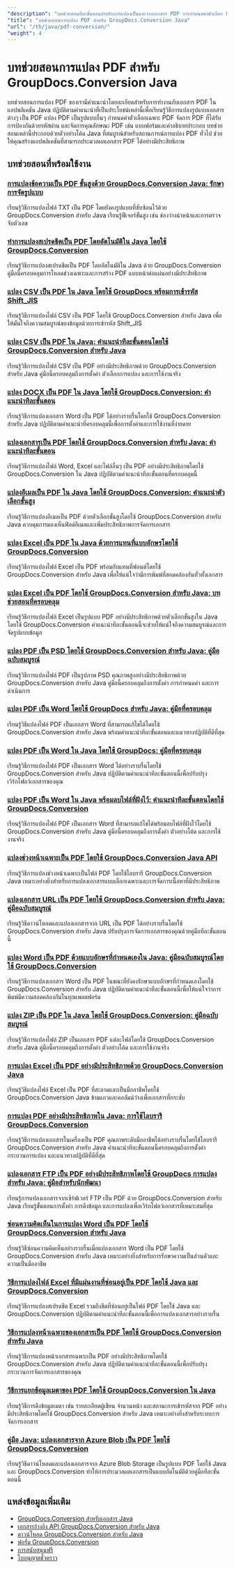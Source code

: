 ```yaml
---
"description": "บทช่วยสอนทีละขั้นตอนสำหรับการแปลงเป็นและจากเอกสาร PDF การกำหนดค่าตัวเลือก PDF และการจัดการคุณสมบัติเฉพาะ PDF ด้วย GroupDocs.Conversion สำหรับ Java"
"title": "บทช่วยสอนการแปลง PDF สำหรับ GroupDocs.Conversion Java"
"url": "/th/java/pdf-conversion/"
"weight": 4
---
```


# บทช่วยสอนการแปลง PDF สำหรับ GroupDocs.Conversion Java

บทช่วยสอนการแปลง PDF ของเรามีคำแนะนำโดยละเอียดสำหรับการทำงานกับเอกสาร PDF ในแอปพลิเคชัน Java ปฏิบัติตามคำแนะนำที่เป็นประโยชน์เหล่านี้เพื่อเรียนรู้วิธีการแปลงรูปแบบเอกสารต่างๆ เป็น PDF แปลง PDF เป็นรูปแบบอื่นๆ กำหนดค่าตัวเลือกเฉพาะ PDF จัดการ PDF ที่ได้รับการป้องกันด้วยรหัสผ่าน และจัดการคุณลักษณะ PDF เช่น แบบฟอร์มและคำอธิบายประกอบ บทช่วยสอนเหล่านี้ประกอบด้วยตัวอย่างโค้ด Java ที่สมบูรณ์สำหรับสถานการณ์การแปลง PDF ทั่วไป ช่วยให้คุณสร้างแอปพลิเคชันที่สามารถประมวลผลเอกสาร PDF ได้อย่างมีประสิทธิภาพ

## บทช่วยสอนที่พร้อมใช้งาน

### [การแปลงข้อความเป็น PDF ขั้นสูงด้วย GroupDocs.Conversion Java: รักษาการจัดรูปแบบ](./groupdocs-conversion-java-text-to-pdf-advanced-formatting/)
เรียนรู้วิธีการแปลงไฟล์ TXT เป็น PDF โดยยังคงรูปแบบที่ซับซ้อนไว้ด้วย GroupDocs.Conversion สำหรับ Java เรียนรู้ฟีเจอร์ขั้นสูง เช่น ช่องว่างนำหน้าและการตรวจจับตัวเลข

### [ทำการแปลงสเปรดชีตเป็น PDF โดยอัตโนมัติใน Java โดยใช้ GroupDocs.Conversion](./automate-spreadsheet-conversion-java-groupdocs/)
เรียนรู้วิธีการแปลงสเปรดชีตเป็น PDF โดยอัตโนมัติใน Java ด้วย GroupDocs.Conversion คู่มือนี้ครอบคลุมการโหลดช่วงเฉพาะและการสร้าง PDF แบบหน้าต่อแผ่นอย่างมีประสิทธิภาพ

### [แปลง CSV เป็น PDF ใน Java โดยใช้ GroupDocs พร้อมการเข้ารหัส Shift_JIS](./convert-csv-to-pdf-groupdocs-java-shift-jis/)
เรียนรู้วิธีการแปลงไฟล์ CSV เป็น PDF โดยใช้ GroupDocs.Conversion สำหรับ Java เพื่อให้มั่นใจถึงความสมบูรณ์ของข้อมูลด้วยการเข้ารหัส Shift_JIS

### [แปลง CSV เป็น PDF ใน Java: คำแนะนำทีละขั้นตอนโดยใช้ GroupDocs.Conversion สำหรับ Java](./convert-csv-to-pdf-java-groupdocs-conversion-guide/)
เรียนรู้วิธีการแปลงไฟล์ CSV เป็น PDF อย่างมีประสิทธิภาพด้วย GroupDocs.Conversion สำหรับ Java คู่มือนี้ครอบคลุมถึงการตั้งค่า ตัวเลือกการแปลง และการใช้งานจริง

### [แปลง DOCX เป็น PDF ใน Java โดยใช้ GroupDocs.Conversion: คำแนะนำทีละขั้นตอน](./convert-docx-pdf-java-groupdocs-conversion/)
เรียนรู้วิธีการแปลงเอกสาร Word เป็น PDF ได้อย่างราบรื่นโดยใช้ GroupDocs.Conversion สำหรับ Java ปฏิบัติตามคำแนะนำที่ครอบคลุมนี้เพื่อการตั้งค่าและการใช้งานที่ง่ายดาย

### [แปลงเอกสารเป็น PDF โดยใช้ GroupDocs.Conversion สำหรับ Java: คำแนะนำทีละขั้นตอน](./convert-documents-pdf-groupdocs-java/)
เรียนรู้วิธีการแปลงไฟล์ Word, Excel และไฟล์อื่นๆ เป็น PDF อย่างมีประสิทธิภาพโดยใช้ GroupDocs.Conversion ใน Java ปฏิบัติตามคำแนะนำทีละขั้นตอนที่ครอบคลุมนี้

### [แปลงอีเมลเป็น PDF ใน Java โดยใช้ GroupDocs.Conversion: คำแนะนำตัวเลือกขั้นสูง](./convert-emails-to-pdfs-groupdocs-java/)
เรียนรู้วิธีการแปลงอีเมลเป็น PDF ด้วยตัวเลือกขั้นสูงโดยใช้ GroupDocs.Conversion สำหรับ Java ควบคุมการมองเห็นฟิลด์อีเมลและเพิ่มประสิทธิภาพการจัดการเอกสาร

### [แปลง Excel เป็น PDF ใน Java ด้วยการแทนที่แบบอักษรโดยใช้ GroupDocs.Conversion](./excel-to-pdf-conversion-font-substitution-java/)
เรียนรู้วิธีการแปลงไฟล์ Excel เป็น PDF พร้อมกับแทนที่ฟอนต์โดยใช้ GroupDocs.Conversion สำหรับ Java เพื่อให้แน่ใจว่ามีการพิมพ์ที่สอดคล้องกันทั่วทั้งเอกสาร

### [แปลง Excel เป็น PDF โดยใช้ GroupDocs.Conversion สำหรับ Java: บทช่วยสอนที่ครอบคลุม](./excel-to-pdf-groupdocs-java-tutorial/)
เรียนรู้วิธีการแปลงไฟล์ Excel เป็นรูปแบบ PDF อย่างมีประสิทธิภาพด้วยตัวเลือกขั้นสูงใน Java โดยใช้ GroupDocs.Conversion คำแนะนำทีละขั้นตอนนี้จะช่วยให้แน่ใจถึงความสมบูรณ์และการจัดรูปแบบข้อมูล

### [แปลง PDF เป็น PSD โดยใช้ GroupDocs.Conversion สำหรับ Java: คู่มือฉบับสมบูรณ์](./groupdocs-conversion-pdf-to-psd-java/)
เรียนรู้วิธีการแปลงไฟล์ PDF เป็นรูปภาพ PSD คุณภาพสูงอย่างมีประสิทธิภาพด้วย GroupDocs.Conversion สำหรับ Java คู่มือนี้ครอบคลุมถึงการตั้งค่า การกำหนดค่า และการดำเนินการ

### [แปลง PDF เป็น Word โดยใช้ GroupDocs สำหรับ Java: คู่มือที่ครอบคลุม](./guide-pdf-word-conversion-groupdocs-java/)
เรียนรู้วิธีแปลงไฟล์ PDF เป็นเอกสาร Word ที่สามารถแก้ไขได้โดยใช้ GroupDocs.Conversion สำหรับ Java พร้อมคำแนะนำทีละขั้นตอนและแนวทางปฏิบัติที่ดีที่สุด

### [แปลง PDF เป็น Word ใน Java โดยใช้ GroupDocs: คู่มือที่ครอบคลุม](./java-pdf-to-word-groupdocs-conversion/)
เรียนรู้วิธีการแปลงไฟล์ PDF เป็นเอกสาร Word ได้อย่างราบรื่นโดยใช้ GroupDocs.Conversion สำหรับ Java ปฏิบัติตามคำแนะนำทีละขั้นตอนนี้เพื่อปรับปรุงเวิร์กโฟลว์เอกสารของคุณ

### [แปลง PDF เป็น Word ใน Java พร้อมลบไฟล์ที่ฝังไว้: คำแนะนำทีละขั้นตอนโดยใช้ GroupDocs.Conversion](./convert-pdf-to-word-java-embedded-file-removal/)
เรียนรู้วิธีการแปลงไฟล์ PDF เป็นเอกสาร Word ที่สามารถแก้ไขได้พร้อมลบไฟล์ที่ฝังไว้โดยใช้ GroupDocs.Conversion สำหรับ Java คู่มือนี้ครอบคลุมถึงการตั้งค่า ตัวอย่างโค้ด และการใช้งานจริง

### [แปลงช่วงหน้าเฉพาะเป็น PDF โดยใช้ GroupDocs.Conversion Java API](./groupdocs-conversion-java-page-range-pdf/)
เรียนรู้วิธีการแปลงช่วงหน้าเฉพาะเป็นไฟล์ PDF โดยใช้ไลบรารี GroupDocs.Conversion Java เหมาะอย่างยิ่งสำหรับการแปลงเอกสารแบบเลือกเฉพาะและการจัดการเนื้อหาที่มีประสิทธิภาพ

### [แปลงเอกสาร URL เป็น PDF โดยใช้ GroupDocs.Conversion สำหรับ Java: คู่มือฉบับสมบูรณ์](./groupdocs-java-download-url-to-pdf-conversion/)
เรียนรู้วิธีดาวน์โหลดและแปลงเอกสารจาก URL เป็น PDF ได้อย่างราบรื่นโดยใช้ GroupDocs.Conversion สำหรับ Java ปรับปรุงการจัดการเอกสารของคุณด้วยคู่มือทีละขั้นตอนนี้

### [แปลง Word เป็น PDF ด้วยแบบอักษรที่กำหนดเองใน Java: คู่มือฉบับสมบูรณ์โดยใช้ GroupDocs.Conversion](./convert-word-pdf-custom-fonts-java-groupdocs-conversion/)
เรียนรู้วิธีการแปลงเอกสาร Word เป็น PDF ในขณะที่ยังคงรักษาแบบอักษรที่กำหนดเองโดยใช้ GroupDocs.Conversion สำหรับ Java ปฏิบัติตามคำแนะนำทีละขั้นตอนนี้เพื่อให้แน่ใจว่าการพิมพ์มีความสอดคล้องกันในทุกแพลตฟอร์ม

### [แปลง ZIP เป็น PDF ใน Java โดยใช้ GroupDocs.Conversion: คู่มือฉบับสมบูรณ์](./groupdocs-conversion-zip-to-pdf-java/)
เรียนรู้วิธีการแปลงไฟล์ ZIP เป็นเอกสาร PDF แต่ละไฟล์โดยใช้ GroupDocs.Conversion สำหรับ Java คู่มือนี้ครอบคลุมถึงการตั้งค่า ตัวอย่างโค้ด และการใช้งานจริง

### [การแปลง Excel เป็น PDF อย่างมีประสิทธิภาพด้วย GroupDocs.Conversion Java](./excel-to-pdf-groupdocs-conversion-java/)
เรียนรู้วิธีแปลงไฟล์ Excel เป็น PDF ที่สะอาดและเป็นมืออาชีพโดยใช้ GroupDocs.Conversion Java ข้ามแถวและคอลัมน์ว่างเพื่อเอกสารที่กระชับ

### [การแปลง PDF อย่างมีประสิทธิภาพใน Java: การใช้ไลบรารี GroupDocs.Conversion](./convert-local-documents-pdf-groupdocs-java/)
เรียนรู้วิธีการแปลงเอกสารในเครื่องเป็น PDF คุณภาพระดับมืออาชีพได้อย่างราบรื่นโดยใช้ไลบรารี GroupDocs.Conversion สำหรับ Java คำแนะนำทีละขั้นตอนนี้ครอบคลุมถึงการตั้งค่า กระบวนการแปลง และแนวทางปฏิบัติที่ดีที่สุด

### [แปลงเอกสาร FTP เป็น PDF อย่างมีประสิทธิภาพโดยใช้ GroupDocs การแปลงสำหรับ Java: คู่มือสำหรับนักพัฒนา](./convert-ftp-documents-pdf-groupdocs-conversion-java/)
เรียนรู้การแปลงเอกสารจากเซิร์ฟเวอร์ FTP เป็น PDF ด้วย GroupDocs.Conversion สำหรับ Java เรียนรู้ขั้นตอนการตั้งค่า การดึงข้อมูล และการแปลงเพื่อเวิร์กโฟลว์เอกสารที่เหมาะสมที่สุด

### [ซ่อนความคิดเห็นในการแปลง Word เป็น PDF โดยใช้ GroupDocs.Conversion สำหรับ Java](./hide-comments-word-pdf-conversion-groupdocs-java/)
เรียนรู้วิธีซ่อนความคิดเห็นอย่างราบรื่นเมื่อแปลงเอกสาร Word เป็น PDF โดยใช้ GroupDocs.Conversion สำหรับ Java เหมาะอย่างยิ่งสำหรับการรักษาความเป็นส่วนตัวและความเป็นมืออาชีพ

### [วิธีการแปลงไฟล์ Excel ที่มีแผ่นงานที่ซ่อนอยู่เป็น PDF โดยใช้ Java และ GroupDocs.Conversion](./convert-excel-hidden-sheets-pdf-java/)
เรียนรู้วิธีการแปลงสเปรดชีต Excel รวมถึงชีตที่ซ่อนอยู่เป็นไฟล์ PDF โดยใช้ Java และ GroupDocs.Conversion ปฏิบัติตามคำแนะนำทีละขั้นตอนนี้เพื่อการแปลงเอกสารอย่างราบรื่น

### [วิธีการแปลงหน้าเฉพาะของเอกสารเป็น PDF โดยใช้ GroupDocs.Conversion สำหรับ Java](./convert-specific-pages-pdf-groupdocs-java/)
เรียนรู้วิธีการแปลงหน้าเอกสารเฉพาะเป็น PDF อย่างมีประสิทธิภาพโดยใช้ GroupDocs.Conversion สำหรับ Java ปฏิบัติตามคำแนะนำทีละขั้นตอนนี้เพื่อปรับปรุงกระบวนการจัดการเอกสารของคุณ

### [วิธีการแยกข้อมูลเมตาของ PDF โดยใช้ GroupDocs.Conversion ใน Java](./extract-pdf-metadata-groupdocs-java/)
เรียนรู้วิธีการดึงข้อมูลเมตา เช่น รายละเอียดผู้เขียน จำนวนหน้า และสถานะการเข้ารหัสจาก PDF อย่างมีประสิทธิภาพโดยใช้ GroupDocs.Conversion สำหรับ Java เหมาะอย่างยิ่งสำหรับระบบการจัดการเอกสาร

### [คู่มือ Java: แปลงเอกสารจาก Azure Blob เป็น PDF โดยใช้ GroupDocs.Conversion](./convert-documents-azure-blob-pdf-java/)
เรียนรู้วิธีดาวน์โหลดและแปลงเอกสารจาก Azure Blob Storage เป็นรูปแบบ PDF โดยใช้ Java และ GroupDocs.Conversion ทำให้การประมวลผลเอกสารเป็นแบบอัตโนมัติด้วยคู่มือทีละขั้นตอนนี้

## แหล่งข้อมูลเพิ่มเติม

- [GroupDocs.Conversion สำหรับเอกสาร Java](https://docs.groupdocs.com/conversion/java/)
- [เอกสารอ้างอิง API GroupDocs.Conversion สำหรับ Java](https://reference.groupdocs.com/conversion/java/)
- [ดาวน์โหลด GroupDocs.Conversion สำหรับ Java](https://releases.groupdocs.com/conversion/java/)
- [ฟอรั่ม GroupDocs.Conversion](https://forum.groupdocs.com/c/conversion)
- [การสนับสนุนฟรี](https://forum.groupdocs.com/)
- [ใบอนุญาตชั่วคราว](https://purchase.groupdocs.com/temporary-license/)